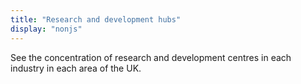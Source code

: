 ```yaml
---
title: "Research and development hubs"
display: "nonjs"
---
```


See the concentration of research and development centres in each industry in each area of the UK.

